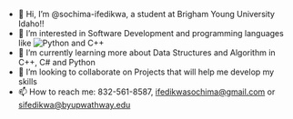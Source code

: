 - 👋 Hi, I’m @sochima-ifedikwa, a student at Brigham Young University Idaho!!
- 👀 I’m interested in Software Development and programming languages like ![Python](https://img.shields.io/badge/python-3670A0?style=plastic&logo=python&logoColor=ffdd54) and C++
- 🌱 I’m currently learning more about Data Structures and Algorithm in C++, C# and Python
- 💞️ I’m looking to collaborate on Projects that will help me develop my skills 
- 📫 How to reach me: 832-561-8587, ifedikwasochima@gmail.com or sifedikwa@byupwathway.edu


<!---
sochima-ifedikwa/sochima-ifedikwa is a ✨ special ✨ repository because its `README.md` (this file) appears on your GitHub profile.
You can click the Preview link to take a look at your changes.
--->
